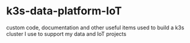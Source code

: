 # k3s-data-platform-IoT
 custom code, documentation and other useful items used to build a k3s cluster I use to support my data and IoT projects
